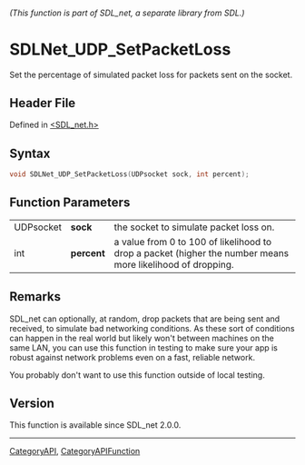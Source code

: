 ###### (This function is part of SDL_net, a separate library from SDL.)
# SDLNet_UDP_SetPacketLoss

Set the percentage of simulated packet loss for packets sent on the socket.

## Header File

Defined in [<SDL_net.h>](https://github.com/libsdl-org/SDL_net/blob/SDL2/include/SDL_net.h)

## Syntax

```c
void SDLNet_UDP_SetPacketLoss(UDPsocket sock, int percent);
```

## Function Parameters

|           |             |                                                                                                            |
| --------- | ----------- | ---------------------------------------------------------------------------------------------------------- |
| UDPsocket | **sock**    | the socket to simulate packet loss on.                                                                     |
| int       | **percent** | a value from 0 to 100 of likelihood to drop a packet (higher the number means more likelihood of dropping. |

## Remarks

SDL_net can optionally, at random, drop packets that are being sent and
received, to simulate bad networking conditions. As these sort of
conditions can happen in the real world but likely won't between machines
on the same LAN, you can use this function in testing to make sure your app
is robust against network problems even on a fast, reliable network.

You probably don't want to use this function outside of local testing.

## Version

This function is available since SDL_net 2.0.0.

----
[CategoryAPI](CategoryAPI), [CategoryAPIFunction](CategoryAPIFunction)

